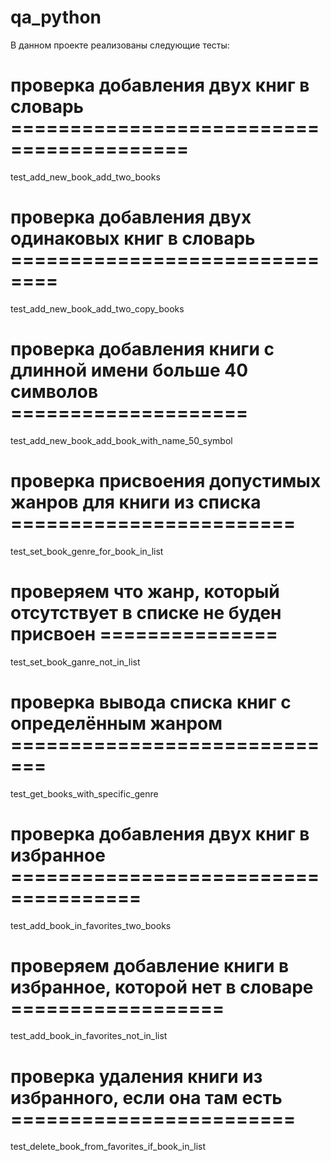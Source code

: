 # qa_python
В данном проекте реализованы следующие тесты:

# проверка добавления двух книг в словарь =========================================
test_add_new_book_add_two_books

# проверка добавления двух одинаковых книг в словарь ==============================
test_add_new_book_add_two_copy_books

# проверка добавления книги с длинной имени больше 40 символов ====================
test_add_new_book_add_book_with_name_50_symbol

# проверка присвоения допустимых жанров для книги из списка ========================
test_set_book_genre_for_book_in_list

# проверяем что жанр, который отсутствует в списке не буден присвоен ===============
test_set_book_ganre_not_in_list

 # проверка вывода списка книг с определённым жанром   =============================
test_get_books_with_specific_genre

  # проверка добавления двух книг в избранное  =====================================
test_add_book_in_favorites_two_books

# проверяем добавление книги в избранное, которой нет в словаре   ==================
test_add_book_in_favorites_not_in_list

 # проверка удаления книги из избранного, если она там есть ========================
test_delete_book_from_favorites_if_book_in_list
